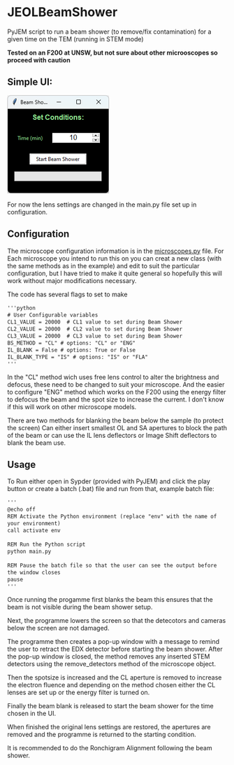 # JEOLBeamShower
PyJEM script to run a beam shower (to remove/fix contamination) for a given time on the TEM (running in STEM mode)

**Tested on an F200 at UNSW, but not sure about other microoscopes so proceed with caution**

## Simple UI:

![beam shower ui screenshot](doc/screenshot.png)

For now the lens settings are changed in the main.py file set up in configuration.

## Configuration
The microscope configuration information is in the [microscopes.py](microscopes.py) file. For Each microscope you intend to run this on you can creat a new class (with the same methods as in the example) and edit to suit the particular configuration, but I have tried to make it quite general so hopefully this will work without major modifications necessary.

The code has several flags to set to make 

    '''python
    # User Configurable variables
    CL1_VALUE = 20000  # CL1 value to set during Beam Shower
    CL2_VALUE = 20000  # CL2 value to set during Beam Shower
    CL3_VALUE = 20000  # CL3 value to set during Beam Shower
    BS_METHOD = "CL" # options: "CL" or "ENG"
    IL_BLANK = False # options: True or False
    IL_BLANK_TYPE = "IS" # options: "IS" or "FLA"
    '''

In the "CL" method wich uses free lens control to alter the brightness and defocus, these need to be changed to suit your microscope. And the easier to configure "ENG" method which works on the F200 using the energy filter to defocus the beam and the spot size to increase the current. I don't know if this will work on other microscope models.

There are two methods for blanking the beam below the sample (to protect the screen) Can either insert smallest OL and SA apertures to block the path of the beam or can use the IL lens deflectors or Image Shift deflectors to blank the beam use. 


## Usage 
To Run either open in Sypder (provided with PyJEM) and click the play button or create a batch (.bat) file and run from that, example batch file: 

    '''
    @echo off
    REM Activate the Python environment (replace "env" with the name of your environment)
    call activate env

    REM Run the Python script
    python main.py

    REM Pause the batch file so that the user can see the output before the window closes
    pause
    '''

Once running the progamme first blanks the beam this ensures that the beam is not visible during the beam shower setup.

Next, the programme lowers the screen so that the detecotors and cameras below the screen are not damaged.

The programme then creates a pop-up window with a message to remind the user to retract the EDX detector before starting the beam shower. After the pop-up window is closed, the method removes any inserted STEM detectors using the remove_detectors method of the microscope object. 

Then the spotsize is increased and the CL aperture is removed to increase the electron fluence and depending on the method chosen either the CL lenses are set up or the energy filter is turned on.

Finally the beam blank is released to start the beam shower for the  time chosen in the UI.

When finished the original lens settings are restored, the apertures are removed and  the programme is returned to the starting condition. 

It is recommended to do the Ronchigram Alignment following the beam shower.
